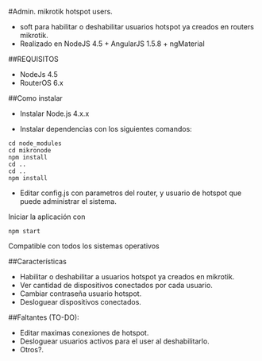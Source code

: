 #Admin. mikrotik hotspot users.

 - soft para habilitar o deshabilitar usuarios hotspot ya creados en routers mikrotik.
 - Realizado en NodeJS 4.5 + AngularJS 1.5.8 + ngMaterial
 
##REQUISITOS
- NodeJs 4.5
- RouterOS 6.x

##Como instalar
- Instalar Node.js 4.x.x

- Instalar dependencias con los siguientes comandos:

```
cd node_modules
cd mikronode
npm install
cd ..
cd ..
npm install
```


- Editar config.js con parametros del router, y usuario de hotspot que puede administrar el sistema.

Iniciar la aplicación con 
```
npm start
```

Compatible con todos los sistemas operativos

##Características

- Habilitar o deshabilitar a usuarios hotspot ya creados en mikrotik.
- Ver cantidad de dispositivos conectados por cada usuario.
- Cambiar contraseña usuario hotspot.
- Desloguear dispositivos conectados.

##Faltantes (TO-DO):
- Editar maximas conexiones de hotspot.
- Desloguear usuarios activos para el user al deshabilitarlo.
- Otros?.
